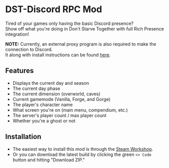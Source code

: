 # DST-Discord RPC Mod

Tired of your games only having the basic Discord presence? <br>
Show off what you're doing in Don't Starve Together with full Rich Presence integration!

**NOTE:** Currently, an external proxy program is also required to make the connection to Discord. <br>
It along with install instructions can be found [here](https://github.com/AxiomDev-Dont-Starve/DST-RPC-Proxy).

## Features
- Displays the current day and season
- The current day phase
- The current dimension (overworld, caves)
- Current gamemode (Vanilla, Forge, and Gorge)
- The player's character name
- What screen you're on (main menu, compendium, etc.)
- The server's player count / max player count
- Whether you're a ghost or not

## Installation
* The easiest way to install this mod is through the [Steam Workshop](https://steamcommunity.com/sharedfiles/filedetails/?id=3349132081). <br>
* Or you can download the latest build by clicking the green `<> Code` button and hitting "Download ZIP."
